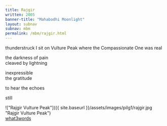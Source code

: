 ```yaml
---
title: Rajgir
written: 2005
banner-title: "Mahabodhi Moonlight" 
layout: subnav
subnav: mbm
permalink: /mbm/rajgir.html
---
```


<div class="poem">
thunderstruck  
I sit on Vulture Peak  
where the Compassionate One  
was real
 
the darkness of pain  
cleaved by lightning  

inexpressible  
the gratitude

to hear the echoes  

still
</div>

!["Rajgir Vulture Peak"]({{ site.baseurl }}/assets/images/pilg1/rajgir.jpg "Rajgir Vulture Peak")  
[what3words](https://what3words.com/emblem.counts.basically)
